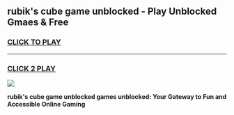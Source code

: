 
## rubik's cube game unblocked - Play Unblocked Gmaes & Free
<h3>
<a href="https://premium.freeplayer.one?title=rubik's_cube_game_unblocked&ref=19F">CLICK TO PLAY</a></h3>
<hr>

<h3>
<a href="https://premium.freeplayer.one?title=rubik's_cube_game_unblocked&ref=19F">CLICK 2 PLAY</a>
  
</h3>

<a href="https://premium.freeplayer.one?title=rubik's_cube_game_unblocked&ref=19F/"><img src="https://clearcache.store/games.png"></a>


**rubik's cube game unblocked games unblocked: Your Gateway to Fun and Accessible Online Gaming**
